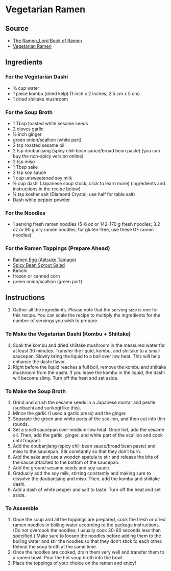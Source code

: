 # Vegetarian Ramen

## Source
- [The Ramen_Lord Book of Ramen](https://docs.google.com/document/d/1qLPoLxek3WLQJDtU6i3300_0nNioqeYXi7vESrtNvjQ/edit)
- [Vegetarian Ramen](https://www.justonecookbook.com/vegetarian-ramen/)

## Ingredients
### For the Vegetarian Dashi
- ¾ cup water
- 1 piece kombu (dried kelp) (1 inch x 2 inches, 2.5 cm x 5 cm)
- 1 dried shiitake mushroom
### For the Soup Broth
- 1 Tbsp toasted white sesame seeds
- 2 cloves garlic
- ½ inch ginger
- green onion/scallion (white part)
- 2 tsp roasted sesame oil
- 2 tsp doubanjiang (spicy chili bean sauce/broad bean paste) (you can buy the non-spicy version online)
- 2 tsp miso
- 1 Tbsp sake
- 2 tsp soy sauce
- 1 cup unsweetened soy milk
- ½ cup dashi (Japanese soup stock; click to learn more) (ingredients and instructions in the recipe below)
- ¼ tsp kosher salt (Diamond Crystal; use half for table salt)
- Dash white pepper powder
### For the Noodles
- 1 serving fresh ramen noodles (5-6 oz or 142-170 g fresh noodles; 3.2 oz or 90 g dry ramen noodles; for gluten-free, use these GF ramen noodles)
### For the Ramen Toppings (Prepare Ahead)
- [Ramen Egg (Ajitsuke Tamago)](/japanese/ramen-eggs.md)
- [Spicy Bean Sprout Salad](/japanese/spicy-bean-sprout-salad.md)
- Kimchi
- frozen or canned corn
- green onion/scallion (green part)

## Instructions
1. Gather all the ingredients. Please note that the serving size is one for this recipe. You can scale the recipe to multiply the ingredients for the number of servings you wish to prepare.
### To Make the Vegetarian Dashi (Kombu + Shiitake)
1. Soak the kombu and dried shiitake mushroom in the measured water for at least 30 minutes. Transfer the liquid, kombu, and shiitake to a small saucepan. Slowly bring the liquid to a boil over low heat. This will help enhance the dashi flavor.
2. Right before the liquid reaches a full boil, remove the kombu and shiitake mushroom from the dashi. If you leave the kombu in the liquid, the dashi will become slimy. Turn off the heat and set aside.
### To Make the Soup Broth
1. Grind and crush the sesame seeds in a Japanese mortar and pestle (suribachi and surikogi like this).
2. Mince the garlic (I used a garlic press) and the ginger.
3. Separate the green and white parts of the scallion, and then cut into thin rounds.
4. Set a small saucepan over medium-low heat. Once hot, add the sesame oil. Then, add the garlic, ginger, and white part of the scallion and cook until fragrant.
5. Add the doubanjiang (spicy chili bean sauce/broad bean paste) and miso to the saucepan. Stir constantly so that they don’t burn.
6. Add the sake and use a wooden spatula to stir and release the bits of the sauce attached to the bottom of the saucepan.
7. Add the ground sesame seeds and soy sauce.
8. Gradually add the soy milk, stirring constantly and making sure to dissolve the doubanjiang and miso. Then, add the kombu and shiitake dashi.
9. Add a dash of white pepper and salt to taste. Turn off the heat and set aside.
### To Assemble
1. Once the soup and all the toppings are prepared, cook the fresh or dried ramen noodles in boiling water according to the package instructions. (Do not overcook the noodles; I usually cook 30-60 seconds less than specified.) Make sure to loosen the noodles before adding them to the boiling water and stir the noodles so that they don’t stick to each other. Reheat the soup broth at the same time.
2. Once the noodles are cooked, drain them very well and transfer them to a ramen bowl. Pour the hot soup broth into the bowl.
3. Place the toppings of your choice on the ramen and enjoy!
